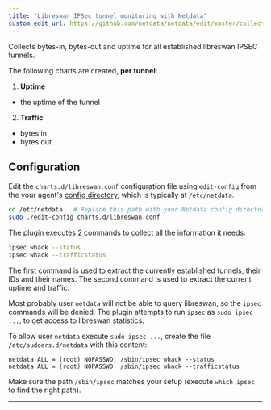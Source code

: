 ```yaml
---
title: "Libreswan IPSec tunnel monitoring with Netdata"
custom_edit_url: https://github.com/netdata/netdata/edit/master/collectors/charts.d.plugin/libreswan/README.md
---
```




Collects bytes-in, bytes-out and uptime for all established libreswan IPSEC tunnels.

The following charts are created, **per tunnel**:

1.  **Uptime**

-   the uptime of the tunnel

2.  **Traffic**

-   bytes in
-   bytes out

## Configuration

Edit the `charts.d/libreswan.conf` configuration file using `edit-config` from the your agent's [config
directory](/docs/step-by-step/step-04.md#find-your-netdataconf-file), which is typically at `/etc/netdata`.

```bash
cd /etc/netdata   # Replace this path with your Netdata config directory, if different
sudo ./edit-config charts.d/libreswan.conf
```

The plugin executes 2 commands to collect all the information it needs:

```sh
ipsec whack --status
ipsec whack --trafficstatus
```

The first command is used to extract the currently established tunnels, their IDs and their names.
The second command is used to extract the current uptime and traffic.

Most probably user `netdata` will not be able to query libreswan, so the `ipsec` commands will be denied.
The plugin attempts to run `ipsec` as `sudo ipsec ...`, to get access to libreswan statistics.

To allow user `netdata` execute `sudo ipsec ...`, create the file `/etc/sudoers.d/netdata` with this content:

```
netdata ALL = (root) NOPASSWD: /sbin/ipsec whack --status
netdata ALL = (root) NOPASSWD: /sbin/ipsec whack --trafficstatus
```

Make sure the path `/sbin/ipsec` matches your setup (execute `which ipsec` to find the right path).

---


